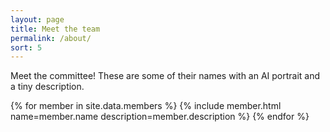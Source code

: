 ```yaml
---
layout: page
title: Meet the team
permalink: /about/
sort: 5
---
```


Meet the committee! These are some of their names with an AI portrait and a tiny
description.

{% for member in site.data.members %}
{% include member.html name=member.name description=member.description %}
{% endfor %}
